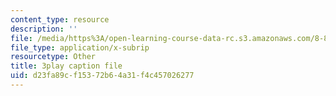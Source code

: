 ```yaml
---
content_type: resource
description: ''
file: /media/https%3A/open-learning-course-data-rc.s3.amazonaws.com/8-851-effective-field-theory-spring-2013/d23fa89cf15372b64a31f4c457026277_HKkSPqCOmD0.srt
file_type: application/x-subrip
resourcetype: Other
title: 3play caption file
uid: d23fa89c-f153-72b6-4a31-f4c457026277
---
```

